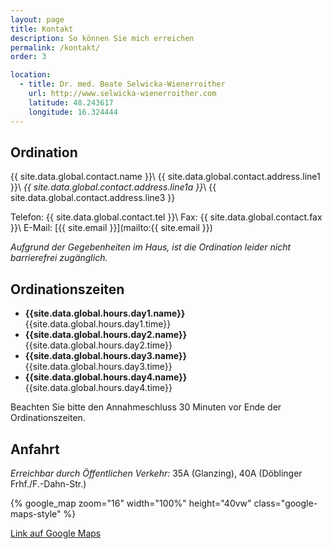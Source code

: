 ```yaml
---
layout: page
title: Kontakt
description: So können Sie mich erreichen
permalink: /kontakt/
order: 3

location:
  - title: Dr. med. Beate Selwicka-Wienerroither
    url: http://www.selwicka-wienerroither.com
    latitude: 48.243617
    longitude: 16.324444
---
```


## Ordination

{{ site.data.global.contact.name }}\\
{{ site.data.global.contact.address.line1 }}\\
_{{ site.data.global.contact.address.line1a }}_\\
{{ site.data.global.contact.address.line3 }}

Telefon:   {{ site.data.global.contact.tel }}\\
Fax:	{{ site.data.global.contact.fax }}\\
E-Mail:	[{{ site.email }}](mailto:{{ site.email }})

_Aufgrund der Gegebenheiten im Haus, ist die Ordination leider nicht
barrierefrei zugänglich._

## Ordinationszeiten

* **{{site.data.global.hours.day1.name}}** {{site.data.global.hours.day1.time}}
* **{{site.data.global.hours.day2.name}}** {{site.data.global.hours.day2.time}}
* **{{site.data.global.hours.day3.name}}** {{site.data.global.hours.day3.time}}
* **{{site.data.global.hours.day4.name}}** {{site.data.global.hours.day4.time}}

Beachten Sie bitte den Annahmeschluss 30 Minuten vor Ende der Ordinationszeiten.

## Anfahrt

_Erreichbar durch Öffentlichen Verkehr:_ 35A (Glanzing), 40A (Döblinger Frhf./F.-Dahn-Str.)

{% google_map zoom="16" width="100%" height="40vw" class="google-maps-style" %}

[Link auf Google Maps](https://goo.gl/maps/AbdcbWtxQzo)